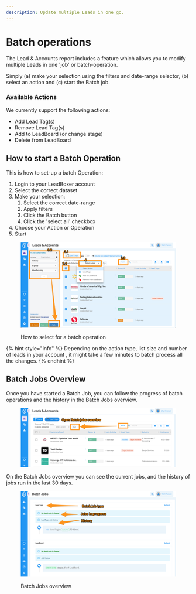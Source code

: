 ```yaml
---
description: Update multiple Leads in one go.
---
```


# Batch operations

The Lead & Accounts report includes a feature which allows you to modify multiple Leads in one 'job' or batch-operation.

Simply (a) make your selection using the filters and date-range selector, (b) select an action and (c) start the Batch job.

### Available Actions

We currently support the following  actions:

* Add Lead Tag(s)
* Remove Lead Tag(s)
* Add to LeadBoard (or change stage)
* Delete from LeadBoard

## How to start a Batch Operation

This is how to set-up a batch Operation:

1. Login to your LeadBoxer account&#x20;
2. Select the correct dataset&#x20;
3. Make your selection:
   1. Select the correct date-range
   2. Apply filters&#x20;
   3. Click the Batch button
   4. Click the 'select all' checkbox
4. Choose your Action or Operation
5. Start

<figure><img src="../../.gitbook/assets/LeadBoxer_App (2) (1).png" alt=""><figcaption><p>How to select for a batch operation</p></figcaption></figure>

{% hint style="info" %}
Depending on the action type, list size and number of leads in your account , it might take a few minutes to batch process all the changes.
{% endhint %}

## Batch Jobs Overview

Once you have started a Batch Job, you can follow the progress of batch operations and the history in the Batch Jobs overview.

<figure><img src="../../.gitbook/assets/LeadBoxer_App (1) (1) (1).png" alt=""><figcaption></figcaption></figure>

On the Batch Jobs overview you can see the current jobs, and the history of jobs run in the last 30 days.

<figure><img src="../../.gitbook/assets/LeadBoxer_App (2) (1) (1).png" alt=""><figcaption><p>Batch Jobs overview</p></figcaption></figure>
